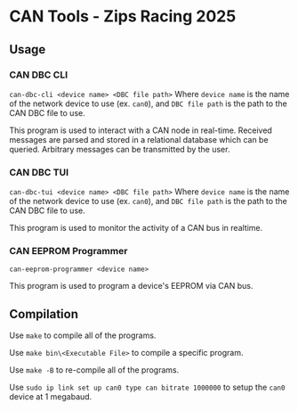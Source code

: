 # CAN Tools - Zips Racing 2025
## Usage
### CAN DBC CLI
```can-dbc-cli <device name> <DBC file path>```
Where ```device name``` is the name of the network device to use (ex. ```can0```), and ```DBC file path``` is the path to the CAN DBC file to use.

This program is used to interact with a CAN node in real-time. Received messages are parsed and stored in a relational database which can be queried. Arbitrary messages can be transmitted by the user.

### CAN DBC TUI
```can-dbc-tui <device name> <DBC file path>```
Where ```device name``` is the name of the network device to use (ex. ```can0```), and ```DBC file path``` is the path to the CAN DBC file to use.

This program is used to monitor the activity of a CAN bus in realtime.

### CAN EEPROM Programmer
```can-eeprom-programmer <device name>```

This program is used to program a device's EEPROM via CAN bus.
## Compilation
Use ```make``` to compile all of the programs.

Use ```make bin\<Executable File>``` to compile a specific program.

Use ```make -B``` to re-compile all of the programs.

Use ```sudo ip link set up can0 type can bitrate 1000000``` to setup the ```can0``` device at 1 megabaud.